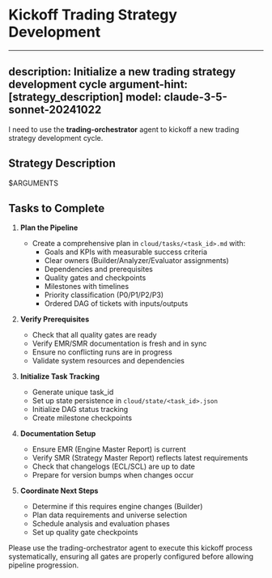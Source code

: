 # Kickoff Trading Strategy Development

---
description: Initialize a new trading strategy development cycle
argument-hint: [strategy_description]
model: claude-3-5-sonnet-20241022
---

I need to use the **trading-orchestrator** agent to kickoff a new trading strategy development cycle.

## Strategy Description
$ARGUMENTS

## Tasks to Complete

1. **Plan the Pipeline**
   - Create a comprehensive plan in `cloud/tasks/<task_id>.md` with:
     - Goals and KPIs with measurable success criteria
     - Clear owners (Builder/Analyzer/Evaluator assignments)
     - Dependencies and prerequisites
     - Quality gates and checkpoints
     - Milestones with timelines
     - Priority classification (P0/P1/P2/P3)
     - Ordered DAG of tickets with inputs/outputs

2. **Verify Prerequisites**
   - Check that all quality gates are ready
   - Verify EMR/SMR documentation is fresh and in sync
   - Ensure no conflicting runs are in progress
   - Validate system resources and dependencies

3. **Initialize Task Tracking**
   - Generate unique task_id
   - Set up state persistence in `cloud/state/<task_id>.json`
   - Initialize DAG status tracking
   - Create milestone checkpoints

4. **Documentation Setup**
   - Ensure EMR (Engine Master Report) is current
   - Verify SMR (Strategy Master Report) reflects latest requirements
   - Check that changelogs (ECL/SCL) are up to date
   - Prepare for version bumps when changes occur

5. **Coordinate Next Steps**
   - Determine if this requires engine changes (Builder)
   - Plan data requirements and universe selection
   - Schedule analysis and evaluation phases
   - Set up quality gate checkpoints

Please use the trading-orchestrator agent to execute this kickoff process systematically, ensuring all gates are properly configured before allowing pipeline progression.